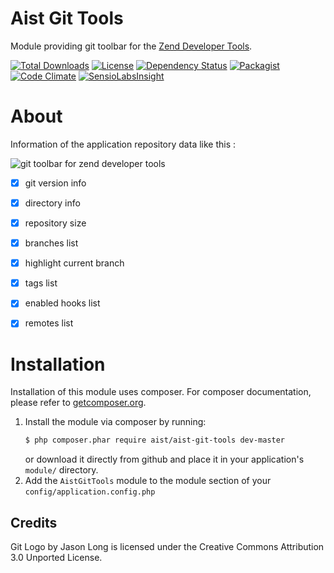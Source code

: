 Aist Git Tools
==============
Module providing git toolbar for the [Zend Developer Tools](https://github.com/zendframework/ZendDeveloperTools).

[![Total Downloads](https://poser.pugx.org/aist/aist-git-tools/downloads)](https://packagist.org/packages/aist/aist-git-tools)
[![License](https://poser.pugx.org/aist/aist-git-tools/license)](https://packagist.org/packages/aist/aist-git-tools)
[![Dependency Status](https://www.versioneye.com/user/projects/55d83a578d9c4b0018000001/badge.svg?style=flat)](https://www.versioneye.com/user/projects/55d83a578d9c4b0018000001)
[![Packagist](https://img.shields.io/packagist/v/aist/aist-git-tools.svg)]()
[![Code Climate](https://codeclimate.com/github/ma-si/aist-git-tools/badges/gpa.svg)](https://codeclimate.com/github/ma-si/aist-git-tools)
[![SensioLabsInsight](https://insight.sensiolabs.com/projects/d5905635-cc2b-4845-acb2-7548a67d8945/mini.png)](https://insight.sensiolabs.com/projects/d5905635-cc2b-4845-acb2-7548a67d8945)


About
=====
Information of the application repository data like this :

![git toolbar for zend developer tools](https://github.com/ma-si/aist-git-tools/blob/master/data/docs/toolbar.png)

- [x] git version info
- [x] directory info
- [x] repository size
- [x] branches list
- [x] highlight current branch
- [x] tags list
- [x] enabled hooks list
- [x] remotes list


Installation
============
Installation of this module uses composer. For composer documentation, please refer to
[getcomposer.org](http://getcomposer.org/).

1. Install the module via composer by running:
    ```sh
    $ php composer.phar require aist/aist-git-tools dev-master
    ```
   or download it directly from github and place it in your application's `module/` directory.
2. Add the `AistGitTools` module to the module section of your `config/application.config.php`


Credits
-------
Git Logo by Jason Long is licensed under the Creative Commons Attribution 3.0 Unported License.
